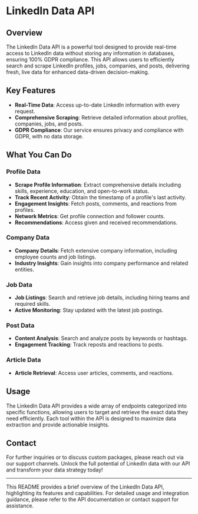 # LinkedIn Data API

## Overview

The LinkedIn Data API is a powerful tool designed to provide real-time access to LinkedIn data without storing any information in databases, ensuring 100% GDPR compliance. This API allows users to efficiently search and scrape LinkedIn profiles, jobs, companies, and posts, delivering fresh, live data for enhanced data-driven decision-making.

## Key Features

- **Real-Time Data**: Access up-to-date LinkedIn information with every request.
- **Comprehensive Scraping**: Retrieve detailed information about profiles, companies, jobs, and posts.
- **GDPR Compliance**: Our service ensures privacy and compliance with GDPR, with no data storage.

## What You Can Do

### Profile Data

- **Scrape Profile Information**: Extract comprehensive details including skills, experience, education, and open-to-work status.
- **Track Recent Activity**: Obtain the timestamp of a profile's last activity.
- **Engagement Insights**: Fetch posts, comments, and reactions from profiles.
- **Network Metrics**: Get profile connection and follower counts.
- **Recommendations**: Access given and received recommendations.

### Company Data

- **Company Details**: Fetch extensive company information, including employee counts and job listings.
- **Industry Insights**: Gain insights into company performance and related entities.

### Job Data

- **Job Listings**: Search and retrieve job details, including hiring teams and required skills.
- **Active Monitoring**: Stay updated with the latest job postings.

### Post Data

- **Content Analysis**: Search and analyze posts by keywords or hashtags.
- **Engagement Tracking**: Track reposts and reactions to posts.

### Article Data

- **Article Retrieval**: Access user articles, comments, and reactions.

## Usage

The LinkedIn Data API provides a wide array of endpoints categorized into specific functions, allowing users to target and retrieve the exact data they need efficiently. Each tool within the API is designed to maximize data extraction and provide actionable insights.

## Contact

For further inquiries or to discuss custom packages, please reach out via our support channels. Unlock the full potential of LinkedIn data with our API and transform your data strategy today!

---

This README provides a brief overview of the LinkedIn Data API, highlighting its features and capabilities. For detailed usage and integration guidance, please refer to the API documentation or contact support for assistance.